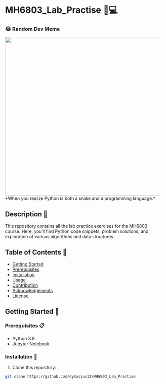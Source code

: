 # MH6803_Lab_Practise 🧪💻
### 😂 Random Dev Meme
<img src="https://random-memer.herokuapp.com/" width="512px"/>
*When you realize Python is both a snake and a programming language.*

## Description 📝

This repository contains all the lab practice exercises for the MH6803 course. Here, you'll find Python code snippets, problem solutions, and exploration of various algorithms and data structures.

## Table of Contents 📑

- [Getting Started](#getting-started)
- [Prerequisites](#prerequisites)
- [Installation](#installation)
- [Usage](#usage)
- [Contribution](#contribution)
- [Acknowledgements](#acknowledgements)
- [License](#license)

## Getting Started 🚀

### Prerequisites 📋

- Python 3.9
- Jupyter Notebook

### Installation 🔧

1. Clone this repository:
```bash
git clone https://github.com/dymasius12/MH6803_Lab_Practise

